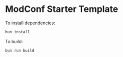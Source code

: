 # ModConf Starter Template

To install dependencies:

```bash
bun install
```

To build:

```bash
bun run build
```
